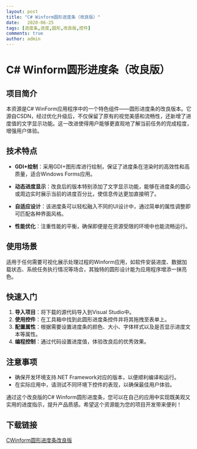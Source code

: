 ```yaml
---
layout: post
title: "C# Winform圆形进度条（改良版）"
date:   2020-06-25
tags: [进度条,进度,圆形,改良版,控件]
comments: true
author: admin
---
```

# C# Winform圆形进度条（改良版）

## 项目简介

本资源是C# WinForm应用程序中的一个特色组件——圆形进度条的改良版本。它源自CSDN，经过优化升级后，不仅保留了原有的视觉美感和流畅性，还新增了进度值的文字显示功能。这一改进使得用户能够更直观地了解当前任务的完成程度，增强用户体验。

## 技术特点

- **GDI+绘制**：采用GDI+图形库进行绘制，保证了进度条在渲染时的高效性和高质量，适合Windows Forms应用。
  
- **动态进度显示**：改良后的版本特别添加了文字显示功能，能够在进度条的圆心或周边实时展示当前的进度百分比，使信息传达更加直接明了。

- **自适应设计**：该进度条可以轻松融入不同的UI设计中，通过简单的属性调整即可匹配各种界面风格。

- **性能优化**：注重性能的平衡，确保即便是在资源受限的环境中也能流畅运行。

## 使用场景

适用于任何需要可视化展示处理过程的Winform应用，如软件安装进度、数据加载状态、系统任务执行情况等场合，其独特的圆形设计能为应用程序增添一抹亮色。

## 快速入门

1. **导入项目**：将下载的源代码导入到Visual Studio中。
2. **使用控件**：在工具箱中找到此圆形进度条控件并将其拖拽至表单上。
3. **配置属性**：根据需要设置进度条的颜色、大小、字体样式以及是否显示进度文本等属性。
4. **编程控制**：通过代码设置进度值，体验改良后的优秀效果。

## 注意事项

- 确保开发环境支持.NET Framework对应的版本，以便顺利编译和运行。
- 在实际应用中，请测试不同环境下控件的表现，以确保最佳用户体验。

通过这个改良版的C# Winform圆形进度条，您可以在自己的应用中实现既美观又实用的进度指示，提升产品质感。希望这个资源能为您的项目开发带来便利！

## 下载链接

[CWinform圆形进度条改良版](https://pan.quark.cn/s/676a840dabab)